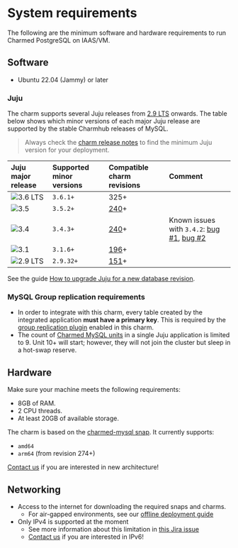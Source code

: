 # System requirements

The following are the minimum software and hardware requirements to run Charmed PostgreSQL on IAAS/VM.

## Software

* Ubuntu 22.04 (Jammy) or later

### Juju

The charm supports several Juju releases from [2.9 LTS](https://documentation.ubuntu.com/juju/3.6/reference/juju/juju-roadmap-and-releases/#juju-2-9) onwards. The table below shows which minor versions of each major Juju release are supported by the stable Charmhub releases of MySQL. 
> Always check the [charm release notes](/reference/releases) to find the minimum Juju version for your deployment.

| Juju major release | Supported minor versions | Compatible charm revisions |Comment |
|:--------|:-----|:-----|:-----|
| ![3.6 LTS] | `3.6.1+` | 325+ |     |
| ![3.5] | `3.5.2+` | [240]+ |     |
| ![3.4] | `3.4.3+` | [240]+ | Known issues with `3.4.2`: [bug #1](https://bugs.launchpad.net/juju/+bug/2065284), [bug #2](https://bugs.launchpad.net/juju/+bug/2064772)   |
| ![3.1] | `3.1.6+` | [196]+ |     |
| ![2.9 LTS] | `2.9.32+` | [151]+ |     |

See the guide [How to upgrade Juju for a new database revision](/how-to/upgrade/upgrade-juju).

### MySQL Group replication requirements
* In order to integrate with this charm, every table created by the integrated application **must have a primary key**. This is required by the [group replication plugin](https://dev.mysql.com/doc/refman/8.0/en/group-replication-requirements.html) enabled in this charm.
* The count of [Charmed MySQL units](https://dev.mysql.com/doc/refman/8.0/en/group-replication-limitations.html) in a single Juju application is limited to 9. Unit 10+ will start; however, they will not join the cluster but sleep in a hot-swap reserve.

## Hardware

Make sure your machine meets the following requirements:
- 8GB of RAM.
- 2 CPU threads.
- At least 20GB of available storage.

The charm is based on the [charmed-mysql snap](https://snapcraft.io/charmed-mysql). It currently supports:
* `amd64`
* `arm64` (from revision 274+)

 [Contact us](/reference/contacts) if you are interested in new architecture!

## Networking
* Access to the internet for downloading the required snaps and charms.
  * For air-gapped environments, see our [offline deployment guide](/how-to/deploy/air-gapped)
* Only IPv4 is supported at the moment
  * See more information about this limitation in [this Jira issue](https://warthogs.atlassian.net/browse/DPE-4695)
  * [Contact us](/reference/contacts) if you are interested in IPv6!


<!-- BADGES -->
[2.9 LTS]: https://img.shields.io/badge/2.9_LTS-%23E95420?label=Juju
[3.1]: https://img.shields.io/badge/3.1-%23E95420?label=Juju
[3.4]: https://img.shields.io/badge/3.4-%23E95420?label=Juju
[3.5]: https://img.shields.io/badge/3.5-%23E95420?label=Juju
[3.6 LTS]: https://img.shields.io/badge/3.6_LTS-%23E95420?label=Juju

<!-- LINKS -->
[240]: https://github.com/canonical/mysql-operator/releases/tag/rev240
[196]: https://github.com/canonical/mysql-operator/releases/tag/rev196
[151]: https://github.com/canonical/mysql-operator/releases/tag/rev151

